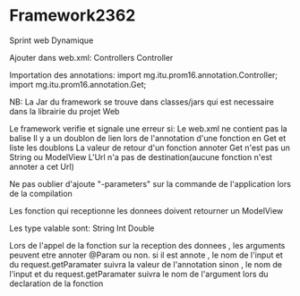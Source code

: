 # Framework2362
Sprint web Dynamique

Ajouter dans web.xml:
    <init-param>
        <param-name>Controllers</param-name>
        <param-value>Controller</param-value>
    </init-param>

Importation des annotations:
    import mg.itu.prom16.annotation.Controller;
    import mg.itu.prom16.annotation.Get;

NB: La Jar du framework se trouve dans classes/jars qui est necessaire dans la librairie du projet Web

Le framework verifie et signale une erreur si:
    Le web.xml ne contient pas la balise <init-param>
    Il y a un doublon de lien lors de l'annotation d'une fonction en Get et liste les doublons
    La valeur de retour d'un fonction annoter Get n'est pas un String ou ModelView
    L'Url n'a pas de destination(aucune fonction n'est annoter a cet Url)

Ne pas oublier d'ajoute "-parameters" sur la commande de l'application lors de la compilation

Les fonction qui receptionne les donnees doivent retourner un ModelView

Les type valable sont:
    String
    Int
    Double

Lors de l'appel de la fonction sur la reception des donnees , les arguments peuvent etre annoter @Param ou non.
    si il est annote , le nom de l'input et du request.getParamater suivra la valeur de l'annotation
    sinon , le nom de l'input et du request.getParamater suivra le nom de l'argument lors du declaration de la fonction
